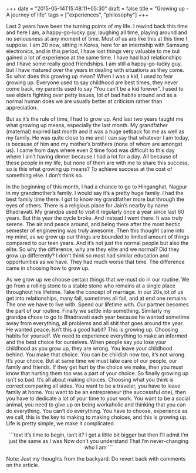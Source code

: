 +++
date = "2015-05-14T15:48:11+05:30"
draft = false
title = "Growing up - A journey of life"
tags = ["experiences", "philosophy"]
+++

Last 2 years have been the turning points of my life. I rewind back this time and here I am, a happy-go-lucky guy, laughing all time, playing around and no seriousness at any moment of time. Most of us are like this at this time I suppose. I am 20 now, sitting in Korea, here for an internship with Samsung electronics, and in this period, I have lost things very valuable to me but gained a lot of experience at the same time. I have had bad relationships and I have some really good friendships. I am still a happy-go-lucky guy, but I have matured over the years in dealing with situations as they come. So what does this growing up mean? When I was a kid, I used to fear growing up. Everyone used to say childhood are best times, they never come back, my parents used to say “You can’t be a kid forever”. I used to see elders fighting over petty issues, lot of bad habits around and as a normal human does we are usually better at criticism rather than appreciation.

But as it’s the rule of time, I had to grow up. And last two years taught me what growing up means, especially the last month. My grandfather (maternal) expired last month and it was a huge setback for me as well as my family. He was quite close to me and I can say that whatever I am today, is because of him and my mother’s brothers (none of whom are amongst us). I came from days where even 2 time food was difficult to this day where I ain’t having dinner because I had a lot for a day. All because of these people in my life, but none of them are with me to share this success, so is this what growing up means? To achieve success at the cost of something else. I don’t think so.

In the beginning of this month, I had a chance to go to Hinganghat, Nagpur in my grandmother’s family. I would say it’s a pretty huge family. I had the best family time there. I got to know my grandfather more but through the eyes of others. There is a religious place for Jain’s nearby by name Bhadravati. My grandpa used to visit it regularly once a year since last 60 years. But this year the cycle broke. And instead I went there. It was truly serene. The air and peace around, and being there after the most hectic semester of engineering was truly awesome. Then this thought came into my mind, as we grow up our things are bounded to limited amount of things compared to our teen years. And it’s not just the normal people but also the elite. So why the difference, why are they elite and we normal? Did they grow up differently? I don’t think so most had similar education and opportunities as we have. They had much worse that time. The difference came in choosing how to grow up.

As we grow up we choose certain things that we must do in our routine. We go from a rolling stone to a stable stone who remains at a single place throughout his lifetime. Take the concept of marriage. In our 20s,lot of us get into relationships, many fail, sometimes all fail, and at end one remains. The one we have to live with. Spend our lifetime with. Our partner becomes the part of our routine. Finally we settle into something. Similarly my grandpa chose to go to Bhadravati each year because he wanted sometime away from everything, all problems and all shit that goes around the year. He wanted peace. Isn’t this a good habit? This is growing up. Choosing habits for yourself. We need to experience everything to make an informed and the best choice for ourselves. When people say you lose your childhood as you grow up, they are wrong. You leave your childhood behind. You make that choice. You can be childish now too, it’s not wrong. It’s your choice. But at same time we must take care of our people, our family and friends. If they get hurt by the choice we make, then you must know that hurting them too was a part of your choice. So finally growing up isn’t so bad. It’s all about making choices. Choosing what you think is correct comparing all sides. You want to be a traveler, you have to leave family at home. You want to be an entrepreneur (the successful one), then you have to dedicate a lot of your time to your work. You want to be a social animal, you need to give up on being workaholic and thinking that you can do everything. You can’t do everything. You have to choose, experience as we call, this is the key to making to making choices, and this is growing up. Life is pretty simple, we make it complicated.

<center>
```text
It’s time to begin, isn’t it?
I get a little bit bigger but then I’ll admit
I’m just the same as I was
Now don’t you understand
That I’m never-changing who I am
```
</center>

Note: Just my thoughts from the backyard. Do revert back with comments on the article.

